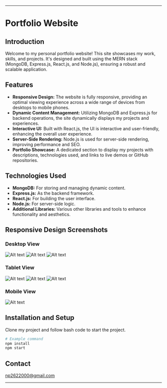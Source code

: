 
---

# Portfolio Website

## Introduction
Welcome to my personal portfolio website! This site showcases my work, skills, and projects. It's designed and built using the MERN stack (MongoDB, Express.js, React.js, and Node.js), ensuring a robust and scalable application.

## Features
- **Responsive Design:** The website is fully responsive, providing an optimal viewing experience across a wide range of devices from desktops to mobile phones.
- **Dynamic Content Management:** Utilizing MongoDB and Express.js for backend operations, the site dynamically displays my projects and experiences.
- **Interactive UI:** Built with React.js, the UI is interactive and user-friendly, enhancing the overall user experience.
- **Server-Side Rendering:** Node.js is used for server-side rendering, improving performance and SEO.
- **Portfolio Showcase:** A dedicated section to display my projects with descriptions, technologies used, and links to live demos or GitHub repositories.

## Technologies Used
- **MongoDB:** For storing and managing dynamic content.
- **Express.js:** As the backend framework.
- **React.js:** For building the user interface.
- **Node.js:** For server-side logic.
- **Additional Libraries:** Various other libraries and tools to enhance functionality and aesthetics.

## Responsive Design Screenshots

### Desktop View
![Alt text](<localhost_3000_ (5).png>) ![Alt text](<localhost_3000_ (4).png>) ![Alt text](<localhost_3000_ (3).png>)

### Tablet View
![Alt text](<localhost_3000_blog(iPad Pro) (2).png>) ![Alt text](<localhost_3000_blog(iPad Pro) (1).png>) ![Alt text](<localhost_3000_blog(iPad Pro).png>)

### Mobile View
![Alt text](<localhost_3000_resume(iPhone 14 Pro Max).png>)

## Installation and Setup
Clone my project and follow bash code to start the project.

```bash
# Example command
npm install
npm start
```

## Contact
np2622000@gmail.com

---

